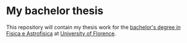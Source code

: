 # My bachelor thesis
This repository will contain my thesis work for the [bachelor's degree in Fisica e Astrofisica](https://www.fis-astro.unifi.it/) at [University of Florence](https://www.unifi.it/).
